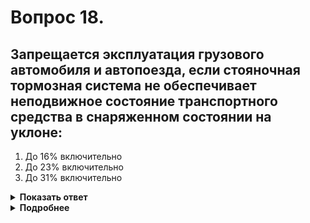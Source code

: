 # Вопрос 18.

## Запрещается эксплуатация грузового автомобиля и автопоезда, если стояночная тормозная система не обеспечивает неподвижное состояние транспортного средства в снаряженном состоянии на уклоне:

1. До 16% включительно
2. До 23% включительно
3. До 31% включительно

<details>
<summary><b>Показать ответ</b></summary>
Правильный ответ: 3
</details>
<details>
<summary><b>Подробнее</b></summary>
Запрещается эксплуатация грузового автомобиля и автопоезда, если стояночная тормозная система не обеспечивает неподвижное состояние транспортного средства в снаряженном состоянии на уклоне до 31% включительно.
(«Перечень неисправностей», пункт 1.9)
</details>